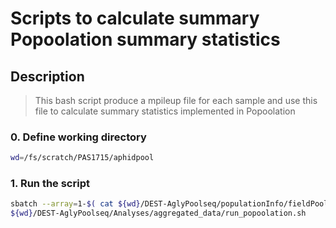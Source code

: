 # Scripts to calculate summary Popoolation summary statistics

## Description
>  This bash script produce a mpileup file for each sample and use this file to calculate summary statistics implemented in Popoolation

### 0. Define working directory
```bash
wd=/fs/scratch/PAS1715/aphidpool
```

### 1. Run the script
```bash
sbatch --array=1-$( cat ${wd}/DEST-AglyPoolseq/populationInfo/fieldPools_aggregated.csv | cut -f1,13 -d',' | grep -v "NA" | wc -l ) \ 
${wd}/DEST-AglyPoolseq/Analyses/aggregated_data/run_popoolation.sh
```
